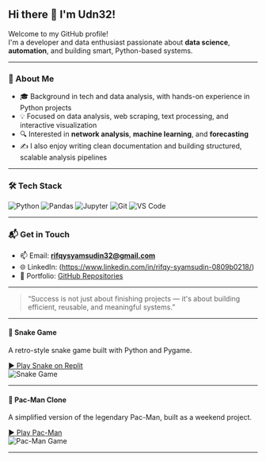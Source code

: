 ## Hi there 👋 I'm Udn32!

Welcome to my GitHub profile!  
I'm a developer and data enthusiast passionate about **data science**, **automation**, and building smart, Python-based systems.

---

### 🚀 About Me

- 🎓 Background in tech and data analysis, with hands-on experience in Python projects  
- 💡 Focused on data analysis, web scraping, text processing, and interactive visualization  
- 🔍 Interested in **network analysis**, **machine learning**, and **forecasting**  
- ✍️ I also enjoy writing clean documentation and building structured, scalable analysis pipelines

---

### 🛠️ Tech Stack

![Python](https://img.shields.io/badge/-Python-333?style=flat&logo=python)
![Pandas](https://img.shields.io/badge/-Pandas-150458?style=flat&logo=pandas)
![Jupyter](https://img.shields.io/badge/-Jupyter-orange?style=flat&logo=jupyter)
![Git](https://img.shields.io/badge/-Git-F05032?style=flat&logo=git)
![VS Code](https://img.shields.io/badge/-VS%20Code-007ACC?style=flat&logo=visual-studio-code)

---


### 📬 Get in Touch

- 📫 Email: **rifqysyamsudin32@gmail.com**  
- 🌐 LinkedIn: (https://www.linkedin.com/in/rifqy-syamsudin-0809b0218/)  
- 💼 Portfolio: [GitHub Repositories](https://github.com/Udn32?tab=repositories)

---

> “Success is not just about finishing projects — it's about building efficient, reusable, and meaningful systems.”


---
#### 🐍 Snake Game  
A retro-style snake game built with Python and Pygame.

[▶️ Play Snake on Replit](https://replit.com/@Udn32/Snake-Game)  
![Snake Game](https://github.com/Udn32/Snake-Game/raw/main/preview.gif)

---

#### 👾 Pac-Man Clone  
A simplified version of the legendary Pac-Man, built as a weekend project.

[▶️ Play Pac-Man](https://udn32.github.io/pacman-clone)  
![Pac-Man Game](https://github.com/Udn32/pacman-clone/raw/main/preview.gif)

---
